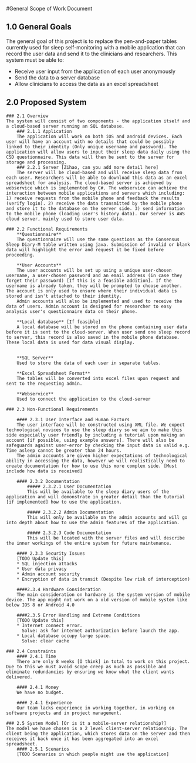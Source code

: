 #General Scope of Work Document

## 1.0 General Goals
The general goal of this project is to replace the pen-and-paper tables currently used for sleep self-monitoring with a mobile application that can record the user data and send it to the clinicians and researchers.
This system must be able to:
* Receive user input from the application of each user anonymously
* Send the data to a server database
* Allow clinicians to access the data as an excel spreadsheet

## 2.0 Proposed System
	### 2.1 Overview
	The system will consist of two components - the application itself and a cloud-based server running an SQL database.
		### 2.1.1 Application
		The application will work on both iOS and android devices. Each user will have an account with no details that could be possibly linked to their identity (Only unique username and password). The application will allow users to input their sleep data daily using the CSD questionnaire. This data will then be sent to the server for storage and processing.
		### 2.2.1 Server [Zihao, can you add more detail here]
		The server will be cloud-based and will receive sleep data from each user. Researchers will be able to download this data as an excel spreadsheet for analysis. The cloud-based server is achieved by webservice which is implemented by C#. The webservice can achieve the interaction between mobile applications and servers which including: 1) receive requests from the mobile phone and feedback the results (verify login). 2) receive the data transmitted by the mobile phone and store it to the database on the server side. 3) send information to the mobile phone (loading user's history data). Our server is AWS cloud server, mainly used to store user data.
	
	### 2.2 Functional Requirements
		**Questionnaire**
		The questionnaire will use the same questions as the Consensus Sleep Diary-M table written using java. Submission of invalid or blank data will highlight the error and request it be fixed before proceeding.
		
		**User Accounts**
		The user accounts will be set up using a unique user-chosen username, a user-chosen password and an email address (in case they forget their password) [If this is a feasible addition]. If the username is already taken, they will be prompted to choose another. The account is only used to ensure where their individual data is stored and isn't attached to their identity.
		Admin accounts will also be implemented and used to receive the data of users. Admin account is designed for researcher to easy analysis user's questionnaire data on their phone.
		
		**Local database** [If feasible]
		A local database will be stored on the phone containing user data before it is sent to the cloud-server. When user send one sleep record to server, this record is also saved in the mobile phone database. These local data is used for data visual display.
		
		
		**SQL Server**
		Used to store the data of each user in separate tables.
		
		**Excel Spreadsheet Format**
		The tables will be converted into excel files upon request and sent to the requesting admin.
		
		**Webservice**
		Used to connect the application to the cloud-server
		
	### 2.3 Non-Functional Requirements
		
		#### 2.3.1 User Interface and Human Factors
		The user interface will be constructed using XML file. We expect technological novices to use the sleep diary so we aim to make this side especially user friendly by including a tutorial upon making an account [if possible, using example answers]. There will also be safeguards against user-error by checking the input data is valid e.g. Time asleep cannot be greater than 24 hours.
		The admin accounts are given higher expectations of technological ability in accessing the data, however we will realistically need to create documentation for how to use this more complex side. [Must include how data is received]
		
		#### 2.3.2 Documentation
			##### 2.3.2.1 User Documentation
			This will be available to the sleep diary users of the application and will demonstrate in greater detail than the tutorial [if implemented] how to use the application.
			
			##### 2.3.2.2 Admin Documentation
			This will only be available on the admin accounts and will go into depth about how to use the admin features of the application.
			
			##### 2.3.2.3 Code Documentation
			This will be located with the server files and will describe the inner workings of the entire system for future maintenance.
		
		#### 2.3.3 Security Issues
		[TODO Update this]
		* SQL injection attacks
		* User data privacy
		* Admin account security
		* Encryption of data in transit (Despite low risk of interception)
		
		####2.3.4 Hardware Consideration
		The main consideration on hardware is the system version of mobile device. The app might not work on a old version of mobile system like below IOS 8 or Android 4.0
		
		####2.3.5 Error Handling and Extreme Conditions
		[TODO Update this]
		* Internet connect error. 
		  Solve: ask for internet authorization before launch the app.
		* Local database occupy large space.
		  Solve: clear cache
		
	### 2.4 Constraints
		#### 2.4.1 Time
		There are only 8 weeks [I think] in total to work on this project. Due to this we must avoid scope creep as much as possible and eliminate redundancies by ensuring we know what the client wants delivered.
		
		#### 2.4.1 Money
		We have no budget.
		
		#### 2.4.1 Experience
		Our team lacks experience in working together, in working on software projects and in project management.
	
	### 2.5 System Model [Or is it a mobile-server relationship?]
	The model we have chosen is a 2 level client-server relationship. The client being the application, which stores data on the server and then receives it back once it has been aggregated into an excel spreadsheet.
		#### 2.5.1 Scenarios
		[TODO Scenarios in which people might use the application]
